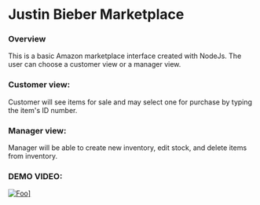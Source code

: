 # Justin Bieber Marketplace

### Overview

This is a basic Amazon marketplace interface created with NodeJs. The user can choose a customer view or a manager view. 

### Customer view:

Customer will see items for sale and may select one for purchase by typing the item's ID number.

### Manager view:

Manager will be able to create new inventory, edit stock, and delete items from inventory.

### DEMO VIDEO:

<a href="https://www.youtube.com/embed/lbPd23fpKEE" rel="youtube image">![Foo](https://cl.ly/2R2s061P463X)]</a>



